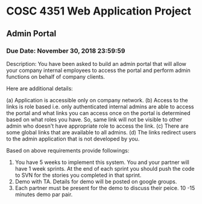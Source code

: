 # COSC 4351 Web Application Project
## Admin Portal
### Due Date: November 30, 2018 23:59:59

Description: 
You have been asked to build an admin portal that will allow your company internal employees to access the portal and perform admin functions on behalf of company clients.

Here are additional details:

(a) Application is accessible only on company network. 
(b) Access to the links is role based i.e. only authenticated internal admins are able to access the portal and what links you can access once on the portal is determined based on what roles you have. So, same link will not be visible to other admin who doesn't have appropriate role to access the link.
(c) There are some global links that are available to all admins.
(d) The links redirect users to the admin application that is not developed by you.


Based on above requirements provide followings:

1. You have 5 weeks to implement this system. You and your partner will have 1 week sprints. At the end of each sprint you should push the code to SVN for the stories you completed in that sprint.
2. Demo with TA. Details for demo will be posted on google groups. 
3. Each partner must be present for the demo to discuss their peice. 10 -15 minutes demo par pair.
